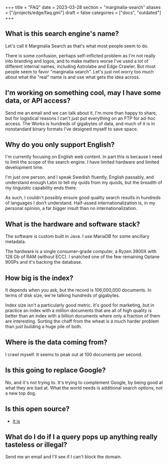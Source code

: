 +++
title = "FAQ"
date = 2023-03-28
section = "marginalia-search"
aliases = ["/projects/edge/faq.gmi"]
draft = false
categories = ["docs", "outdated"]
+++


## What is this search engine's name?

Let's call it Marginalia Search as that's what most people seem to do.

There is some confusion, perhaps self-inflicted problem as I'm not really into branding and logos, and to make matters worse I've used a lot of different internal names, including Astrolabe and Edge Crawler. But most people seem to favor "marginalia search". Let's just not worry too much about what the "real" name is and use what gets the idea across.

## I'm working on something cool, may I have some data, or API access?

Send me an email and we can talk about it, I'm more than happy to share, but for logistical reasons I can't just put everything on an FTP for ad-hoc access. The Works is hundreds of gigabytes of data, and much of it is in nonstandard binary formats I've designed myself to save space. 

## Why do you only support English?

I'm currently focusing on English web content. In part this is because I need to limit the scope of the search engine. I have limited hardware and limited development time. 

I'm just one person, and I speak Swedish fluently, English passably, and understand enough Latin to tell my quids from my quods, but the breadth of my linguistic capability ends there. 

As such, I couldn't possibly ensure good quality search results in hundreds of languages I don't understand. Half-assed internationalization is, in my personal opinion, a far bigger insult than no internationalization. 

## What is the hardware and software stack? 

The software is custom built in Java. I use MariaDB for some ancillary metadata. 

The hardware is a single consumer-grade computer, a Ryzen 3900X with 128 Gb of RAM (without ECC). I snatched one of the few remaining Optane 900Ps and it's backing the database.

## How big is the index?

It depends when you ask, but the record is 106,000,000 documents. In terms of disk size, we're talking hundreds of gigabytes.

Index size isn't a particularly good metric. It's good for marketing, but in practice an index with a million documents that are all of high quality is better than an index with a billion documents where only a fraction of them are interesting. Sorting the chaff from the wheat is a much harder problem than just building a huge pile of both.

## Where is the data coming from? 

I crawl myself. It seems to peak out at 100 documents per second.

## Is this going to replace Google?

No, and it's not trying to. It's trying to complement Google, by being good at what they are bad at. What the world needs is additional search options, not a new top dog.

## Is this open source?

* [It is](https://git.marginalia.nu/)

## What do I do if I a query pops up anything really tasteless or illegal?

Send me an email and I'll see if I can't block the domain.